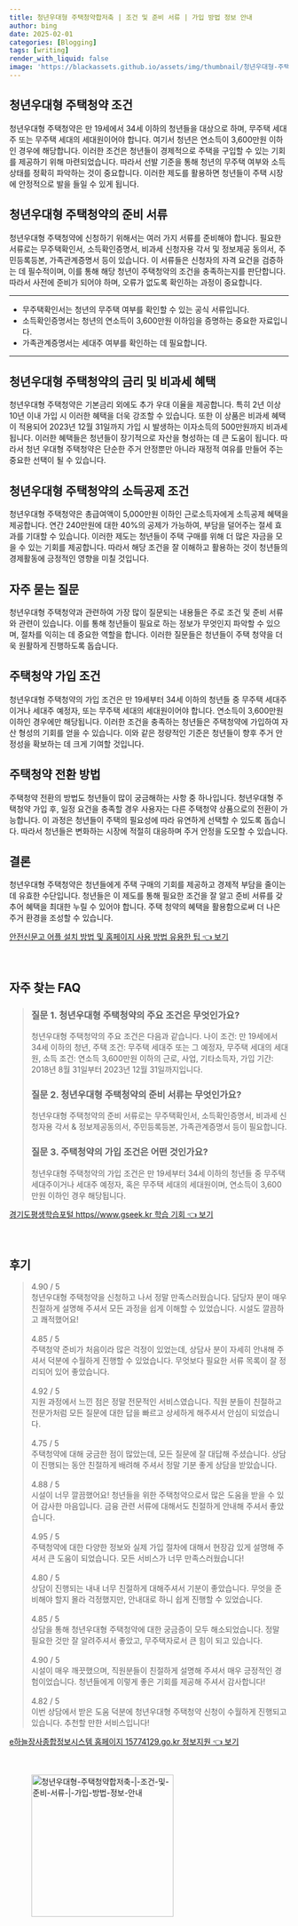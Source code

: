```yaml
---
title: 청년우대형 주택청약합저축 | 조건 및 준비 서류 | 가입 방법 정보 안내
author: bing
date: 2025-02-01
categories: [Blogging]
tags: [writing]
render_with_liquid: false
image: 'https://blackassets.github.io/assets/img/thumbnail/청년우대형-주택청약합저축-|-조건-및-준비-서류-|-가입-방법-정보-안내.webp'
---
```



<h2 id='청년우대형주택청약조건'>청년우대형 주택청약 조건</h2>

<p>청년우대형 주택청약은 만 19세에서 34세 이하의 청년들을 대상으로 하며, 무주택 세대주 또는 무주택 세대의 세대원이어야 합니다. 여기서 청년은 연소득이 3,600만원 이하인 경우에 해당합니다. 이러한 조건은 청년들이 경제적으로 주택을 구입할 수 있는 기회를 제공하기 위해 마련되었습니다. 따라서 선발 기준을 통해 청년의 무주택 여부와 소득 상태를 정확히 파악하는 것이 중요합니다. 이러한 제도를 활용하면 청년들이 주택 시장에 안정적으로 발을 들일 수 있게 됩니다.</p>

<h2 id='청년우대형주택청약준비서류'>청년우대형 주택청약의 준비 서류</h2>

<p>청년우대형 주택청약에 신청하기 위해서는 여러 가지 서류를 준비해야 합니다. 필요한 서류로는 무주택확인서, 소득확인증명서, 비과세 신청자용 각서 및 정보제공 동의서, 주민등록등본, 가족관계증명서 등이 있습니다. 이 서류들은 신청자의 자격 요건을 검증하는 데 필수적이며, 이를 통해 해당 청년이 주택청약의 조건을 충족하는지를 판단합니다. 따라서 사전에 준비가 되어야 하며, 오류가 없도록 확인하는 과정이 중요합니다.</p>

<hr />

<ul>
    <li>무주택확인서는 청년의 무주택 여부를 확인할 수 있는 공식 서류입니다.</li>
    <li>소득확인증명서는 청년의 연소득이 3,600만원 이하임을 증명하는 중요한 자료입니다.</li>
    <li>가족관계증명서는 세대주 여부를 확인하는 데 필요합니다.</li>
</ul>

<hr />

<h2 id='청년우대형주택청약금리및비과세혜택'>청년우대형 주택청약의 금리 및 비과세 혜택</h2>

<p>청년우대형 주택청약은 기본금리 외에도 추가 우대 이율을 제공합니다. 특히 2년 이상 10년 이내 가입 시 이러한 혜택을 더욱 강조할 수 있습니다. 또한 이 상품은 비과세 혜택이 적용되어 2023년 12월 31일까지 가입 시 발생하는 이자소득의 500만원까지 비과세됩니다. 이러한 혜택들은 청년들이 장기적으로 자산을 형성하는 데 큰 도움이 됩니다. 따라서 청년 우대형 주택청약은 단순한 주거 안정뿐만 아니라 재정적 여유를 만들어 주는 중요한 선택이 될 수 있습니다.</p>

<h2 id='청년우대형주택청약소득공제조건'>청년우대형 주택청약의 소득공제 조건</h2>

<p>청년우대형 주택청약은 총급여액이 5,000만원 이하인 근로소득자에게 소득공제 혜택을 제공합니다. 연간 240만원에 대한 40%의 공제가 가능하여, 부담을 덜어주는 절세 효과를 기대할 수 있습니다. 이러한 제도는 청년들이 주택 구매를 위해 더 많은 자금을 모을 수 있는 기회를 제공합니다. 따라서 해당 조건을 잘 이해하고 활용하는 것이 청년들의 경제활동에 긍정적인 영향을 미칠 것입니다.</p>

<h2 id='자주묻는질문'>자주 묻는 질문</h2>

<p>청년우대형 주택청약과 관련하여 가장 많이 질문되는 내용들은 주로 조건 및 준비 서류와 관련이 있습니다. 이를 통해 청년들이 필요로 하는 정보가 무엇인지 파악할 수 있으며, 절차를 익히는 데 중요한 역할을 합니다. 이러한 질문들은 청년들이 주택 청약을 더욱 원활하게 진행하도록 돕습니다.</p>

<h2 id='주택청약가입조건'>주택청약 가입 조건</h2>

<p>청년우대형 주택청약의 가입 조건은 만 19세부터 34세 이하의 청년들 중 무주택 세대주이거나 세대주 예정자, 또는 무주택 세대의 세대원이어야 합니다. 연소득이 3,600만원 이하인 경우에만 해당됩니다. 이러한 조건을 충족하는 청년들은 주택청약에 가입하여 자산 형성의 기회를 얻을 수 있습니다. 이와 같은 정량적인 기준은 청년들이 향후 주거 안정성을 확보하는 데 크게 기여할 것입니다.</p>

<h2 id='주택청약전환방법'>주택청약 전환 방법</h2>

<p>주택청약 전환의 방법도 청년들이 많이 궁금해하는 사항 중 하나입니다. 청년우대형 주택청약 가입 후, 일정 요건을 충족할 경우 사용자는 다른 주택청약 상품으로의 전환이 가능합니다. 이 과정은 청년들이 주택의 필요성에 따라 유연하게 선택할 수 있도록 돕습니다. 따라서 청년들은 변화하는 시장에 적절히 대응하며 주거 안정을 도모할 수 있습니다.</p>

<h2 id='결론'>결론</h2>

<p>청년우대형 주택청약은 청년들에게 주택 구매의 기회를 제공하고 경제적 부담을 줄이는 데 유효한 수단입니다. 청년들은 이 제도를 통해 필요한 조건을 잘 알고 준비 서류를 갖추어 혜택을 최대한 누릴 수 있어야 합니다. 주택 청약의 혜택을 활용함으로써 더 나은 주거 환경을 조성할 수 있습니다.</p>


<p><a class="click-button" title="안전신문고 어플 설치 방법 및 홈페이지 사용 방법 유용한 팁" href="https://blackassets.github.io/posts/%EC%95%88%EC%A0%84%EC%8B%A0%EB%AC%B8%EA%B3%A0-%EC%96%B4%ED%94%8C-%EC%84%A4%EC%B9%98-%EB%B0%A9%EB%B2%95-%EB%B0%8F-%ED%99%88%ED%8E%98%EC%9D%B4%EC%A7%80-%EC%82%AC%EC%9A%A9-%EB%B0%A9%EB%B2%95-%EC%9C%A0%EC%9A%A9%ED%95%9C-%ED%8C%81/" rel="dofollow">안전신문고 어플 설치 방법 및 홈페이지 사용 방법 유용한 팁 👈 보기</a></p><br>
<h2 id='자주_찾는_FAQ'>자주 찾는 FAQ</h2>
<div itemscope="" itemtype="https://schema.org/FAQPage"> 
<blockquote> 
<div itemscope="" itemprop="mainEntity" itemtype="https://schema.org/Question"> 
<h3 itemprop="name">질문 1. 청년우대형 주택청약의 주요 조건은 무엇인가요?</h3> 
<div itemscope="" itemprop="acceptedAnswer" itemtype="https://schema.org/Answer"> 
<span itemprop="text"> 
<p>청년우대형 주택청약의 주요 조건은 다음과 같습니다. 나이 조건: 만 19세에서 34세 이하의 청년, 주택 조건: 무주택 세대주 또는 그 예정자, 무주택 세대의 세대원, 소득 조건: 연소득 3,600만원 이하의 근로, 사업, 기타소득자, 가입 기간: 2018년 8월 31일부터 2023년 12월 31일까지입니다.</p> 
</span> 
</div> 
</div> 

<div itemscope="" itemprop="mainEntity" itemtype="https://schema.org/Question"> 
<h3 itemprop="name">질문 2. 청년우대형 주택청약의 준비 서류는 무엇인가요?</h3> 
<div itemscope="" itemprop="acceptedAnswer" itemtype="https://schema.org/Answer"> 
<span itemprop="text"> 
<p>청년우대형 주택청약의 준비 서류로는 무주택확인서, 소득확인증명서, 비과세 신청자용 각서 & 정보제공동의서, 주민등록등본, 가족관계증명서 등이 필요합니다.</p> 
</span> 
</div> 
</div> 

<div itemscope="" itemprop="mainEntity" itemtype="https://schema.org/Question"> 
<h3 itemprop="name">질문 3. 주택청약의 가입 조건은 어떤 것인가요?</h3> 
<div itemscope="" itemprop="acceptedAnswer" itemtype="https://schema.org/Answer"> 
<span itemprop="text"> 
<p>청년우대형 주택청약의 가입 조건은 만 19세부터 34세 이하의 청년들 중 무주택 세대주이거나 세대주 예정자, 혹은 무주택 세대의 세대원이며, 연소득이 3,600만원 이하인 경우 해당됩니다.</p> 
</span> 
</div> 
</div> 
</blockquote> 
</div>
<p><a class="click-button" title="경기도평생학습포털 https//www.gseek.kr 학습 기회" href="https://blackassets.github.io/posts/%EA%B2%BD%EA%B8%B0%EB%8F%84%ED%8F%89%EC%83%9D%ED%95%99%EC%8A%B5%ED%8F%AC%ED%84%B8-httpswww.gseek.kr-%ED%95%99%EC%8A%B5-%EA%B8%B0%ED%9A%8C/" rel="dofollow">경기도평생학습포털 https//www.gseek.kr 학습 기회 👈 보기</a></p><br>
<h2 id='후기'>후기</h2>
<div itemscope itemtype="https://schema.org/Product">
  <blockquote>
  <div itemprop="review" itemscope itemtype="https://schema.org/Review">
      <div itemprop="reviewRating" itemscope itemtype="https://schema.org/Rating"> <span itemprop="ratingValue">4.90</span> / <span itemprop="bestRating">5</span> </div>
      <span itemprop="reviewBody">청년우대형 주택청약을 신청하고 나서 정말 만족스러웠습니다. 담당자 분이 매우 친절하게 설명해 주셔서 모든 과정을 쉽게 이해할 수 있었습니다. 시설도 깔끔하고 쾌적했어요!</span>
  </div>
  <br>
  <div itemprop="review" itemscope itemtype="https://schema.org/Review">
      <div itemprop="reviewRating" itemscope itemtype="https://schema.org/Rating"> <span itemprop="ratingValue">4.85</span> / <span itemprop="bestRating">5</span> </div>
      <span itemprop="reviewBody">주택청약 준비가 처음이라 많은 걱정이 있었는데, 상담사 분이 자세히 안내해 주셔서 덕분에 수월하게 진행할 수 있었습니다. 무엇보다 필요한 서류 목록이 잘 정리되어 있어 좋았습니다.</span>
  </div>
  <br>
  <div itemprop="review" itemscope itemtype="https://schema.org/Review">
      <div itemprop="reviewRating" itemscope itemtype="https://schema.org/Rating"> <span itemprop="ratingValue">4.92</span> / <span itemprop="bestRating">5</span> </div>
      <span itemprop="reviewBody">지원 과정에서 느낀 점은 정말 전문적인 서비스였습니다. 직원 분들이 친절하고 전문가처럼 모든 질문에 대한 답을 빠르고 상세하게 해주셔서 안심이 되었습니다.</span>
  </div>
  <br>
  <div itemprop="review" itemscope itemtype="https://schema.org/Review">
      <div itemprop="reviewRating" itemscope itemtype="https://schema.org/Rating"> <span itemprop="ratingValue">4.75</span> / <span itemprop="bestRating">5</span> </div>
      <span itemprop="reviewBody">주택청약에 대해 궁금한 점이 많았는데, 모든 질문에 잘 대답해 주셨습니다. 상담이 진행되는 동안 친절하게 배려해 주셔서 정말 기분 좋게 상담을 받았습니다.</span>
  </div>
  <br>
  <div itemprop="review" itemscope itemtype="https://schema.org/Review">
      <div itemprop="reviewRating" itemscope itemtype="https://schema.org/Rating"> <span itemprop="ratingValue">4.88</span> / <span itemprop="bestRating">5</span> </div>
      <span itemprop="reviewBody">시설이 너무 깔끔했어요! 청년들을 위한 주택청약으로서 많은 도움을 받을 수 있어 감사한 마음입니다. 금융 관련 서류에 대해서도 친절하게 안내해 주셔서 좋았습니다.</span>
  </div>
  <br>
  <div itemprop="review" itemscope itemtype="https://schema.org/Review">
      <div itemprop="reviewRating" itemscope itemtype="https://schema.org/Rating"> <span itemprop="ratingValue">4.95</span> / <span itemprop="bestRating">5</span> </div>
      <span itemprop="reviewBody">주택청약에 대한 다양한 정보와 실제 가입 절차에 대해서 현장감 있게 설명해 주셔서 큰 도움이 되었습니다. 모든 서비스가 너무 만족스러웠습니다!</span>
  </div>
  <br>
  <div itemprop="review" itemscope itemtype="https://schema.org/Review">
      <div itemprop="reviewRating" itemscope itemtype="https://schema.org/Rating"> <span itemprop="ratingValue">4.80</span> / <span itemprop="bestRating">5</span> </div>
      <span itemprop="reviewBody">상담이 진행되는 내내 너무 친절하게 대해주셔서 기분이 좋았습니다. 무엇을 준비해야 할지 몰라 걱정했지만, 안내대로 하니 쉽게 진행할 수 있었습니다.</span>
  </div>
  <br>
  <div itemprop="review" itemscope itemtype="https://schema.org/Review">
      <div itemprop="reviewRating" itemscope itemtype="https://schema.org/Rating"> <span itemprop="ratingValue">4.85</span> / <span itemprop="bestRating">5</span> </div>
      <span itemprop="reviewBody">상담을 통해 청년우대형 주택청약에 대한 궁금증이 모두 해소되었습니다. 정말 필요한 것만 잘 알려주셔서 좋았고, 무주택자로서 큰 힘이 되고 있습니다.</span>
  </div>
  <br>
  <div itemprop="review" itemscope itemtype="https://schema.org/Review">
      <div itemprop="reviewRating" itemscope itemtype="https://schema.org/Rating"> <span itemprop="ratingValue">4.90</span> / <span itemprop="bestRating">5</span> </div>
      <span itemprop="reviewBody">시설이 매우 깨끗했으며, 직원분들이 친절하게 설명해 주셔서 매우 긍정적인 경험이었습니다. 청년들에게 이렇게 좋은 기회를 제공해 주셔서 감사합니다!</span>
  </div>
  <br>
  <div itemprop="review" itemscope itemtype="https://schema.org/Review">
      <div itemprop="reviewRating" itemscope itemtype="https://schema.org/Rating"> <span itemprop="ratingValue">4.82</span> / <span itemprop="bestRating">5</span> </div>
      <span itemprop="reviewBody">이번 상담에서 받은 도움 덕분에 청년우대형 주택청약 신청이 수월하게 진행되고 있습니다. 추천할 만한 서비스입니다!</span>
  </div>
  </blockquote>
</div>
<p><a class="click-button" title="e하늘장사종합정보시스템 홈페이지 15774129.go.kr 정보지원" href="https://blackassets.github.io/posts/e%ED%95%98%EB%8A%98%EC%9E%A5%EC%82%AC%EC%A2%85%ED%95%A9%EC%A0%95%EB%B3%B4%EC%8B%9C%EC%8A%A4%ED%85%9C-%ED%99%88%ED%8E%98%EC%9D%B4%EC%A7%80-15774129.go.kr-%EC%A0%95%EB%B3%B4%EC%A7%80%EC%9B%90/" rel="dofollow">e하늘장사종합정보시스템 홈페이지 15774129.go.kr 정보지원 👈 보기</a></p><br>
<figure class="image"><img src="https://blackassets.github.io/assets/img/thumbnail/청년우대형-주택청약합저축-|-조건-및-준비-서류-|-가입-방법-정보-안내.webp" alt="청년우대형-주택청약합저축-|-조건-및-준비-서류-|-가입-방법-정보-안내" width="256" height="256"></figure>